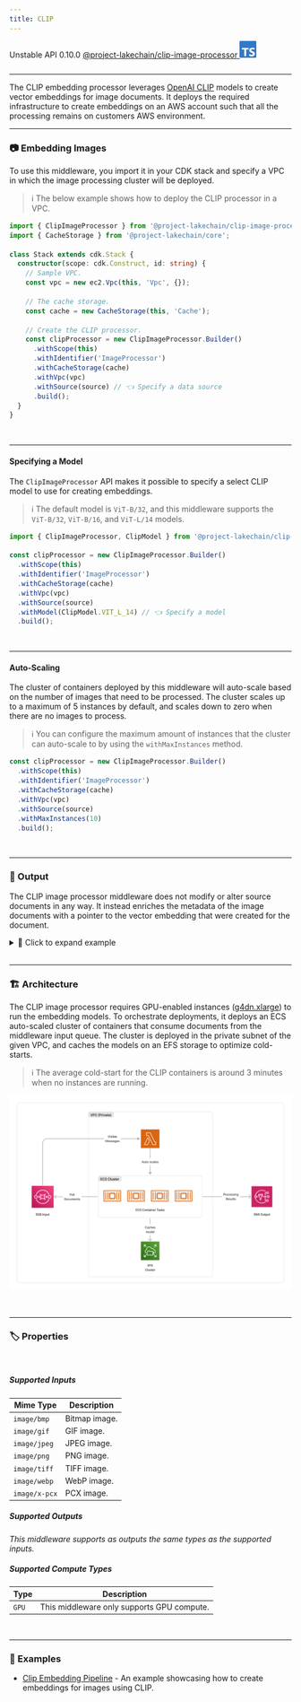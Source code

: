```yaml
---
title: CLIP
---
```


<span title="Label: Pro" data-view-component="true" class="Label Label--api text-uppercase">
  Unstable API
</span>
<span title="Label: Pro" data-view-component="true" class="Label Label--version text-uppercase">
  0.10.0
</span>
<span title="Label: Pro" data-view-component="true" class="Label Label--package">
  <a target="_blank" href="https://www.npmjs.com/package/@project-lakechain/clip-image-processor">
    @project-lakechain/clip-image-processor
  </a>
</span>
<span class="language-icon">
  <svg role="img" viewBox="0 0 24 24" width="30" xmlns="http://www.w3.org/2000/svg" style="fill: #3178C6;"><title>TypeScript</title><path d="M1.125 0C.502 0 0 .502 0 1.125v21.75C0 23.498.502 24 1.125 24h21.75c.623 0 1.125-.502 1.125-1.125V1.125C24 .502 23.498 0 22.875 0zm17.363 9.75c.612 0 1.154.037 1.627.111a6.38 6.38 0 0 1 1.306.34v2.458a3.95 3.95 0 0 0-.643-.361 5.093 5.093 0 0 0-.717-.26 5.453 5.453 0 0 0-1.426-.2c-.3 0-.573.028-.819.086a2.1 2.1 0 0 0-.623.242c-.17.104-.3.229-.393.374a.888.888 0 0 0-.14.49c0 .196.053.373.156.529.104.156.252.304.443.444s.423.276.696.41c.273.135.582.274.926.416.47.197.892.407 1.266.628.374.222.695.473.963.753.268.279.472.598.614.957.142.359.214.776.214 1.253 0 .657-.125 1.21-.373 1.656a3.033 3.033 0 0 1-1.012 1.085 4.38 4.38 0 0 1-1.487.596c-.566.12-1.163.18-1.79.18a9.916 9.916 0 0 1-1.84-.164 5.544 5.544 0 0 1-1.512-.493v-2.63a5.033 5.033 0 0 0 3.237 1.2c.333 0 .624-.03.872-.09.249-.06.456-.144.623-.25.166-.108.29-.234.373-.38a1.023 1.023 0 0 0-.074-1.089 2.12 2.12 0 0 0-.537-.5 5.597 5.597 0 0 0-.807-.444 27.72 27.72 0 0 0-1.007-.436c-.918-.383-1.602-.852-2.053-1.405-.45-.553-.676-1.222-.676-2.005 0-.614.123-1.141.369-1.582.246-.441.58-.804 1.004-1.089a4.494 4.494 0 0 1 1.47-.629 7.536 7.536 0 0 1 1.77-.201zm-15.113.188h9.563v2.166H9.506v9.646H6.789v-9.646H3.375z"/></svg>
</span>
<div style="margin-top: 26px"></div>

---

The CLIP embedding processor leverages [OpenAI CLIP](https://github.com/openai/CLIP) models to create vector embeddings for image documents. It deploys the required infrastructure to create embeddings on an AWS account such that all the processing remains on customers AWS environment.

---

### 📷 Embedding Images

To use this middleware, you import it in your CDK stack and specify a VPC in which the image processing cluster will be deployed.

> ℹ️ The below example shows how to deploy the CLIP processor in a VPC.

```typescript
import { ClipImageProcessor } from '@project-lakechain/clip-image-processor';
import { CacheStorage } from '@project-lakechain/core';

class Stack extends cdk.Stack {
  constructor(scope: cdk.Construct, id: string) {
    // Sample VPC.
    const vpc = new ec2.Vpc(this, 'Vpc', {});

    // The cache storage.
    const cache = new CacheStorage(this, 'Cache');

    // Create the CLIP processor.
    const clipProcessor = new ClipImageProcessor.Builder()
      .withScope(this)
      .withIdentifier('ImageProcessor')
      .withCacheStorage(cache)
      .withVpc(vpc)
      .withSource(source) // 👈 Specify a data source
      .build();
  }
}
```

<br>

---

#### Specifying a Model

The `ClipImageProcessor` API makes it possible to specify a select CLIP model to use for creating embeddings.

> ℹ️ The default model is `ViT-B/32`, and this middleware supports the `ViT-B/32`, `ViT-B/16`, and `ViT-L/14` models.

```typescript
import { ClipImageProcessor, ClipModel } from '@project-lakechain/clip-image-processor';

const clipProcessor = new ClipImageProcessor.Builder()
  .withScope(this)
  .withIdentifier('ImageProcessor')
  .withCacheStorage(cache)
  .withVpc(vpc)
  .withSource(source)
  .withModel(ClipModel.VIT_L_14) // 👈 Specify a model
  .build();
```

<br>

---

#### Auto-Scaling

The cluster of containers deployed by this middleware will auto-scale based on the number of images that need to be processed. The cluster scales up to a maximum of 5 instances by default, and scales down to zero when there are no images to process.

> ℹ️ You can configure the maximum amount of instances that the cluster can auto-scale to by using the `withMaxInstances` method.

```typescript
const clipProcessor = new ClipImageProcessor.Builder()
  .withScope(this)
  .withIdentifier('ImageProcessor')
  .withCacheStorage(cache)
  .withVpc(vpc)
  .withSource(source)
  .withMaxInstances(10)
  .build();
```

<br>

---

### 📄 Output

The CLIP image processor middleware does not modify or alter source documents in any way. It instead enriches the metadata of the image documents with a pointer to the vector embedding that were created for the document.

<details>
  <summary>💁 Click to expand example</summary>
  
  ```json
  {
    "specversion": "1.0",
    "id": "1780d5de-fd6f-4530-98d7-82ebee85ea39",
    "type": "document-created",
    "time": "2023-10-22T13:19:10.657Z",
    "data": {
      "chainId": "6ebf76e4-f70c-440c-98f9-3e3e7eb34c79",
      "source": {
          "url": "s3://bucket/image.png",
          "type": "image/png",
          "size": 245328,
          "etag": "1243cbd6cf145453c8b5519a2ada4779"
      },
      "document": {
          "url": "s3://bucket/image.png",
          "type": "image/png",
          "size": 245328,
          "etag": "1243cbd6cf145453c8b5519a2ada4779"
      },
      "metadata": {
        "properties": {
            "kind": "text",
            "attrs": {
              "embeddings": {
                "vectors": "s3://cache-storage/clip-image-processor/45a42b35c3225085.json",
                "model": "ViT-B/32",
                "dimensions": 512
            }
          }
        }
      },
      "callStack": []
    }
  }
  ```

</details>

<br>

---

### 🏗️ Architecture

The CLIP image processor requires GPU-enabled instances ([g4dn.xlarge](https://aws.amazon.com/ec2/instance-types/g4)) to run the embedding models. To orchestrate deployments, it deploys an ECS auto-scaled cluster of containers that consume documents from the middleware input queue. The cluster is deployed in the private subnet of the given VPC, and caches the models on an EFS storage to optimize cold-starts.

> ℹ️ The average cold-start for the CLIP containers is around 3 minutes when no instances are running.

![Architecture](../../../assets/clip-image-processor-architecture.png)

<br>

---

### 🏷️ Properties

<br>

##### Supported Inputs

|  Mime Type  | Description |
| ----------- | ----------- |
| `image/bmp` | Bitmap image. |
| `image/gif` | GIF image. |
| `image/jpeg` | JPEG image. |
| `image/png` | PNG image. |
| `image/tiff` | TIFF image. |
| `image/webp` | WebP image. |
| `image/x-pcx` | PCX image. |

##### Supported Outputs

*This middleware supports as outputs the same types as the supported inputs.*

##### Supported Compute Types

| Type  | Description |
| ----- | ----------- |
| `GPU` | This middleware only supports GPU compute. |

<br>

---

### 📖 Examples

- [Clip Embedding Pipeline](https://github.com/awslabs/project-lakechain/tree/main/examples/simple-pipelines/embedding-pipelines/clip-embeddings-pipeline) - An example showcasing how to create embeddings for images using CLIP.
